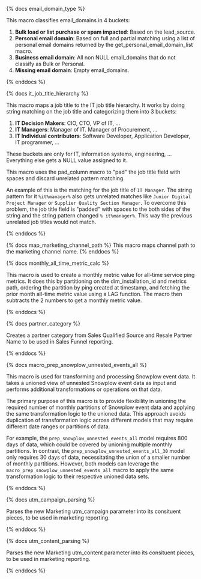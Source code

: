 {% docs email_domain_type %}

This macro classifies email_domains in 4 buckets:

1. **Bulk load or list purchase or spam impacted**: Based on the lead_source.
1. **Personal email domain**: Based on full and partial matching using a list of personal email domains returned by the get_personal_email_domain_list macro.
1. **Business email domain**: All non NULL email_domains that do not classify as Bulk or Personal.
1. **Missing email domain**: Empty email_domains.

{% enddocs %}

{% docs it_job_title_hierarchy %}

This macro maps a job title to the IT job title hierarchy. It works by doing string matching on the job title and categorizing them into 3 buckets:

1. **IT Decision Makers**: CIO, CTO, VP of IT, ...
2. **IT Managers**: Manager of IT. Manager of Procurement, ...
3. **IT Individual contributors**: Software Developer, Application Developer, IT programmer, ...

These buckets are only for IT, information systems, engineering, ... Everything else gets a NULL value assigned to it.

This macro uses the pad_column macro to "pad" the job title field with spaces and discard unrelated pattern matching.

An example of this is the matching for the job title of `IT Manager`. The string pattern for it `%it%manager%` also gets unrelated matches like `Junior Digital Project Manager` or `Supplier Quality Section Manager`. To overcome this problem, the job title field is "padded" with spaces to the both sides of the string and the string pattern changed `% it%manager%`. This way the previous unrelated job titles would not match.

{% enddocs %}

{% docs map_marketing_channel_path %}
This macro maps channel path to the marketing channel name.
{% enddocs %}

{% docs monthly_all_time_metric_calc %}

This macro is used to create a monthly metric value for all-time service ping metrics. It does this by partitioning on the dim_installation_id and metrics path, ordering the partition by ping created at timestamp, and fetching the prior month all-time metric value using a LAG function. The macro then subtracts the 2 numbers to get a monthly metric value.

{% enddocs %}

{% docs partner_category %}

Creates a partner category from Sales Qualified Source and Resale Partner Name to be used in Sales Funnel reporting.

{% enddocs %}

{% docs macro_prep_snowplow_unnested_events_all %}

This macro is used for transforming and processing Snowplow event data. It takes a unioned view of unnested Snowplow event data as input and performs additional transformations or operations on that data.

The primary purpose of this macro is to provide flexibility in unioning the required number of monthly partitions of Snowplow event data and applying the same transformation logic to the unioned data. This approach avoids duplication of transformation logic across different models that may require different date ranges or partitions of data.

For example, the `prep_snowplow_unnested_events_all` model requires 800 days of data, which could be covered by unioning multiple monthly partitions. In contrast, the `prep_snowplow_unnested_events_all_30` model only requires 30 days of data, necessitating the union of a smaller number of monthly partitions. However, both models can leverage the `macro_prep_snowplow_unnested_events_all` macro to apply the same transformation logic to their respective unioned data sets.

{% enddocs %}

{% docs utm_campaign_parsing %}

Parses the new Marketing utm_campaign parameter into its consituent pieces, to be used in marketing reporting. 

{% enddocs %}

{% docs utm_content_parsing %}

Parses the new Marketing utm_content parameter into its consituent pieces, to be used in marketing reporting. 

{% enddocs %}
